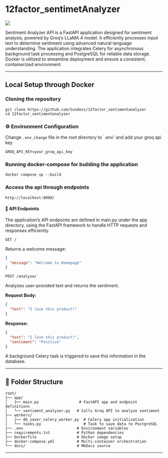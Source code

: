 # 12factor_sentimetAnalyzer

<a target="_blank" href="https://cookiecutter-data-science.drivendata.org/">
    <img src="https://img.shields.io/badge/CCDS-Project%20template-328F97?logo=cookiecutter" />
</a>

Sentiment Analyzer API is a FastAPI application designed for sentiment analysis, powered by Groq’s LLaMA 4 model. It efficiently processes input text to determine sentiment using advanced natural language understanding. The application integrates Celery for asynchronous background task processing and PostgreSQL for reliable data storage. Docker is utilized to streamline deployment and ensure a consistent, containerized environment.

---

## Local Setup through Docker

### Cloning the repository

```
git clone https://github.com/Sundess/12factor_sentimentanalyzer
cd 12factor_sentimentanalyzer
```

### ⚙️ Environment Configuration

Change `.env_change` file in the root directory to `.env' and add your groq api key

```env
GROQ_API_KEY=your_groq_api_key
```

### Running docker-compose for building the application

```
docker compose up --build
```

### Access the api through endpoints

```
http://localhost:8000/
```

#### 🧪 API Endpoints

The application’s API endpoints are defined in main.py under the app directory, using the FastAPI framework to handle HTTP requests and responses efficiently.

`GET /`

Returns a welcome message:

```json
{
  "message": "Welcome to Homepage"
}
```

`POST /analyze/`

Analyzes user-provided text and returns the sentiment.

**Request Body:**

```json
{
  "text": "I love this product!"
}
```

**Response:**

```json
{
  "text": "I love this product!",
  "sentiment": "Positive"
}
```

A background Celery task is triggered to save this information in the database.

---

## 📂 Folder Structure

```plaintext
root/
├── app/
│   ├── main.py                  # FastAPI app and endpoint definitions
│   └── sentiment_analyzer.py   # Calls Groq API to analyze sentiment
├── workers/
│   ├── db_saver_celery_worker.py  # Celery app initialization
│   └── tasks.py                   # Task to save data to PostgreSQL
├── .env                        # Environment variables
├── requirements.txt            # Python dependencies
├── Dockerfile                  # Docker image setup
├── docker-compose.yml          # Multi-container orchestration
└── docs/                       # MkDocs source
```

---

